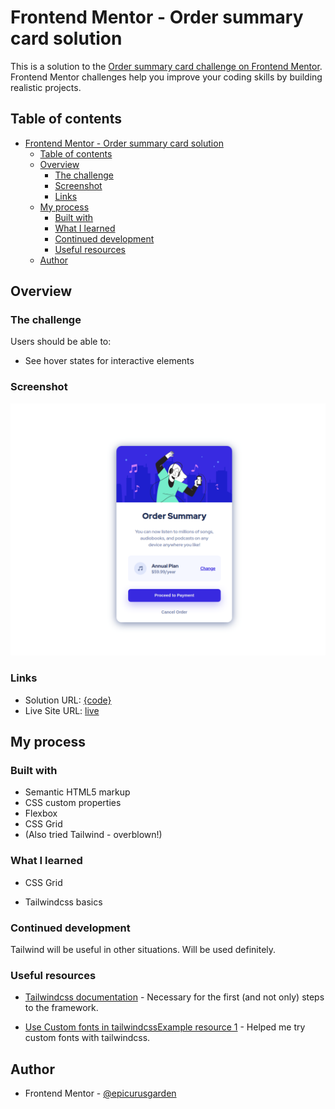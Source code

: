 # Frontend Mentor - Order summary card solution

This is a solution to the [Order summary card challenge on Frontend Mentor](https://www.frontendmentor.io/challenges/order-summary-component-QlPmajDUj). Frontend Mentor challenges help you improve your coding skills by building realistic projects.

## Table of contents

- [Frontend Mentor - Order summary card solution](#frontend-mentor---order-summary-card-solution)
  - [Table of contents](#table-of-contents)
  - [Overview](#overview)
    - [The challenge](#the-challenge)
    - [Screenshot](#screenshot)
    - [Links](#links)
  - [My process](#my-process)
    - [Built with](#built-with)
    - [What I learned](#what-i-learned)
    - [Continued development](#continued-development)
    - [Useful resources](#useful-resources)
  - [Author](#author)

## Overview

### The challenge

Users should be able to:

- See hover states for interactive elements

### Screenshot

![Order summary card solution screenshot](./images/Screenshot.png)

### Links

- Solution URL: [{code}](https://github.com/epicurusgarden/front-End-Mentor/blob/master/order-summary-component/index.html)
- Live Site URL: [live](https://epicurusgarden.github.io/front-End-Mentor/order-summary-component/index.html)

## My process

### Built with

- Semantic HTML5 markup
- CSS custom properties
- Flexbox
- CSS Grid
- (Also tried Tailwind - overblown!)

### What I learned

- CSS Grid

- Tailwindcss basics

### Continued development

Tailwind will be useful in other situations. Will be used definitely.  

### Useful resources

- [Tailwindcss documentation](https://tailwindcss.com/docs) - Necessary for the first (and not only) steps to the framework.
  
- [Use Custom fonts in tailwindcssExample resource 1](https://medium.com/@vivgui/how-to-use-custom-fonts-with-tailwindcss-25cf0f35631a?source=list-a9963eb29c06----25cf0f35631a----0-------09fcfed51d40------------------------) - Helped me try custom fonts with tailwindcss.

## Author

- Frontend Mentor - [@epicurusgarden](https://www.frontendmentor.io/profile/epicurusgarden)

